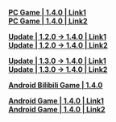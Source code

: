 **[PC Game | 1.4.0 | Link1](https://autopatchcn.bhsr.com/client/cn/20230926141222_ZKWHBONxYlx8PGYQ/StarRail_1.4.0.zip)**  
**[PC Game | 1.4.0 | Link2](https://bhrpg-prod.oss-accelerate.aliyuncs.com/client/cn/20230926141222_ZKWHBONxYlx8PGYQ/StarRail_1.4.0.zip)**  

**[Update | 1.2.0 -> 1.4.0 | Link1 ](https://autopatchcn.bhsr.com/client/beta/update/hkrpg_cn/33/game_1.2.0_1.4.0_hdiff_T5ZwNtghdjbMl0s8.zip)**   
**[Update | 1.2.0 -> 1.4.0 | Link2 ](https://bhrpg-prod.oss-accelerate.aliyuncs.com/client/beta/update/hkrpg_cn/33/game_1.2.0_1.4.0_hdiff_T5ZwNtghdjbMl0s8.zip)**

**[Update | 1.3.0 -> 1.4.0 | Link1 ](https://autopatchcn.bhsr.com/client/beta/update/hkrpg_cn/33/game_1.3.0_1.4.0_hdiff_cyokQi1nq6ZGtCUv.zip)**   
**[Update | 1.3.0 -> 1.4.0 | Link2 ](https://bhrpg-prod.oss-accelerate.aliyuncs.com/client/beta/update/hkrpg_cn/33/game_1.3.0_1.4.0_hdiff_cyokQi1nq6ZGtCUv.zip)**

**[Android Bilibili Game | 1.4.0](https://pkg.biligame.com/games/bhxqtd_1.4.0_20230927_104121_ecb49.apk)**  

**[Android Game | 1.4.0 | Link1](https://autopatchcn.bhsr.com/client/cn/20230926141222_ZKWHBONxYlx8PGYQ/StarRail_1.4.0_mihoyo.apk)**  
**[Android Game | 1.4.0 | Link2](https://bhrpg-prod.oss-accelerate.aliyuncs.com/client/cn/20230926141222_ZKWHBONxYlx8PGYQ/StarRail_1.4.0_mihoyo.apk)**  
